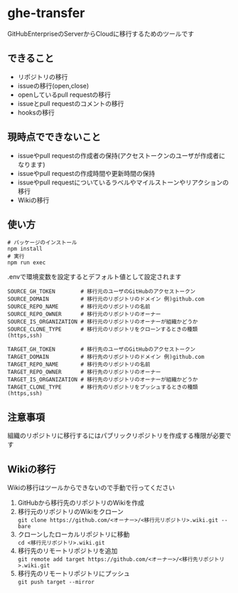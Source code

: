 # ghe-transfer
GitHubEnterpriseのServerからCloudに移行するためのツールです

## できること
- リポジトリの移行
- issueの移行(open,close)
- openしているpull requestの移行
- issueとpull requestのコメントの移行
- hooksの移行

## 現時点でできないこと
- issueやpull requestの作成者の保持(アクセストークンのユーザが作成者になります)
- issueやpull requestの作成時間や更新時間の保持
- issueやpull requestについているラベルやマイルストーンやリアクションの移行
- Wikiの移行

## 使い方
```
# パッケージのインストール
npm install
# 実行
npm run exec
```
.envで環境変数を設定するとデフォルト値として設定されます
```
SOURCE_GH_TOKEN        # 移行元のユーザのGitHubのアクセストークン
SOURCE_DOMAIN          # 移行元のリポジトリのドメイン 例)github.com
SOURCE_REPO_NAME       # 移行元のリポジトリの名前
SOURCE_REPO_OWNER      # 移行元のリポジトリのオーナー
SOURCE_IS_ORGANIZATION # 移行元のリポジトリのオーナーが組織かどうか
SOURCE_CLONE_TYPE      # 移行元のリポジトリをクローンするときの種類(https,ssh)

TARGET_GH_TOKEN        # 移行先のユーザのGitHubのアクセストークン
TARGET_DOMAIN          # 移行先のリポジトリのドメイン 例)github.com
TARGET_REPO_NAME       # 移行先のリポジトリの名前
TARGET_REPO_OWNER      # 移行先のリポジトリのオーナー
TARGET_IS_ORGANIZATION # 移行先のリポジトリのオーナーが組織かどうか
TARGET_CLONE_TYPE      # 移行先のリポジトリをプッシュするときの種類(https,ssh)
```

## 注意事項
組織のリポジトリに移行するにはパブリックリポジトリを作成する権限が必要です

## Wikiの移行
Wikiの移行はツールからできないので手動で行ってください

1. GitHubから移行先のリポジトリのWikiを作成
2. 移行元のリポジトリのWikiをクローン   
`git clone https://github.com/<オーナー>/<移行元リポジトリ>.wiki.git --bare`
3. クローンしたローカルリポジトリに移動  
`cd <移行元リポジトリ>.wiki.git`
4. 移行先のリモートリポジトリを追加  
`git remote add target https://github.com/<オーナー>/<移行先リポジトリ>.wiki.git`
5. 移行先のリモートリポジトリにプッシュ  
`git push target --mirror`
